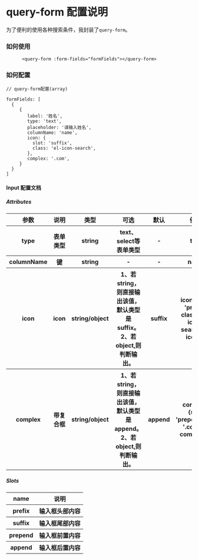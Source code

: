 # query-form 配置说明

为了便利的使用各种搜索条件，我封装了`query-form`。

### 如何使用

```vue
      <query-form :form-fields="formFields"></query-form>
```

### 如何配置

```
// query-form配置(array)

formFields: [
  {
     {
        label: '姓名',
        type: 'text',
        placeholder: '请输入姓名',
        columnName: 'name',
        icon: {
          slot: 'suffix',
          class: 'el-icon-search',
        },
        complex: '.com',
     }
  }
]
```

#### Input 配置文档

##### Attributes

<table>
    <tr>
        <th>参数</th>
        <th>说明</th>
        <th>类型</th>
        <th>可选</th>
        <th>默认</th>
        <th>例子</th>
    </tr>
    <tr>
        <th>type</th>
        <th>表单类型</th>
        <th>string</th>
        <th>text、select等表单类型</th>
        <th>-</th>
        <th>text</th>
    </tr>
    <tr>
        <th>columnName</th>
        <th>键</th>
        <th>string</th>
        <th>-</th>
        <th>-</th>
        <th>name</th>
    </tr>
    <tr>
        <th>icon</th>
        <th>icon</th>
        <th>string/object</th>
        <th>1、若string，则直接输出该值，默认类型是suffix。2、若object,则判断输出。</th>
        <th>suffix</th>
        <th>icon: {slot: 'prefix', class: 'el-icon-search',} / icon: ''</th>
    </tr>
    <tr>
        <th>complex</th>
        <th>带复合框</th>
        <th>string/object</th>
        <th>1、若string，则直接输出该值，默认类型是append。2、若object,则判断输出。</th>
        <th>append</th>
        <th>complex: {slot: 'prepend',val: '.com',} / complex: ''</th>
    </tr>
</table>

##### Slots

<table>
    <tr>
        <th>name</th>
        <th>说明</th>
    </tr>
    <tr>
        <th>prefix</th>
        <th>输入框头部内容</th>
    </tr>
    <tr>
        <th>suffix</th>
        <th>输入框尾部内容</th>
    </tr>
    <tr>
        <th>prepend</th>
        <th>输入框前置内容</th>
    </tr>
    <tr>
        <th>append</th>
        <th>输入框后置内容</th>
    </tr>
</table>


